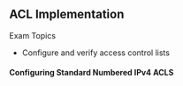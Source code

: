 ## ACL Implementation

Exam Topics

- Configure and verify access control lists

#### Configuring Standard Numbered IPv4 ACLS



